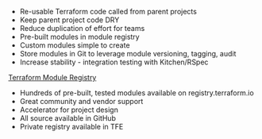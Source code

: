 

* Re-usable Terraform code called from parent projects
* Keep parent project code DRY
* Reduce duplication of effort for teams
* Pre-built modules in module registry
* Custom modules simple to create
* Store modules in Git to leverage module versioning, tagging, audit
* Increase stability - integration testing with Kitchen/RSpec

[Terraform Module Registry](https://registry.terraform.io/)
* Hundreds of pre-built, tested modules available on registry.terraform.io
* Great community and vendor support
* Accelerator for project design
* All source available in GitHub
* Private registry available in TFE
